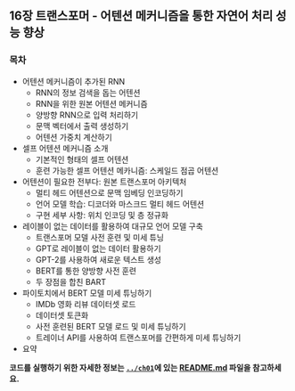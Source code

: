 ## 16장 트랜스포머 - 어텐션 메커니즘을 통한 자연어 처리 성능 향상

### 목차

- 어텐션 메커니즘이 추가된 RNN
  - RNN의 정보 검색을 돕는 어텐션
  - RNN을 위한 원본 어텐션 메커니즘
  - 양방향 RNN으로 입력 처리하기
  - 문맥 벡터에서 출력 생성하기
  - 어텐션 가중치 계산하기
- 셀프 어텐션 메커니즘 소개
  - 기본적인 형태의 셀프 어텐션
  - 훈련 가능한 셀프 어텐션 메카니즘: 스케일드 점곱 어텐션
- 어텐션이 필요한 전부다: 원본 트랜스포머 아키텍처
  - 멀티 헤드 어텐션으로 문맥 임베딩 인코딩하기
  - 언어 모델 학습: 디코더와 마스크드 멀티 헤드 어텐션
  - 구현 세부 사항: 위치 인코딩 및 층 정규화
- 레이블이 없는 데이터를 활용하여 대규모 언어 모델 구축
  - 트랜스포머 모델 사전 훈련 및 미세 튜닝
  - GPT로 레이블이 없는 데이터 활용하기
  - GPT-2를 사용하여 새로운 텍스트 생성
  - BERT를 통한 양방향 사전 훈련
  - 두 장점을 합친 BART
- 파이토치에서 BERT 모델 미세 튜닝하기
  - IMDb 영화 리뷰 데이터셋 로드
  - 데이터셋 토큰화
  - 사전 훈련된 BERT 모델 로드 및 미세 튜닝하기
  - 트레이너 API를 사용하여 트랜스포머를 간편하게 미세 튜닝하기
- 요약

**코드를 실행하기 위한 자세한 정보는 [`../ch01`](../ch01)에 있는 [README.md](../ch01/README.md) 파일을 참고하세요.**

